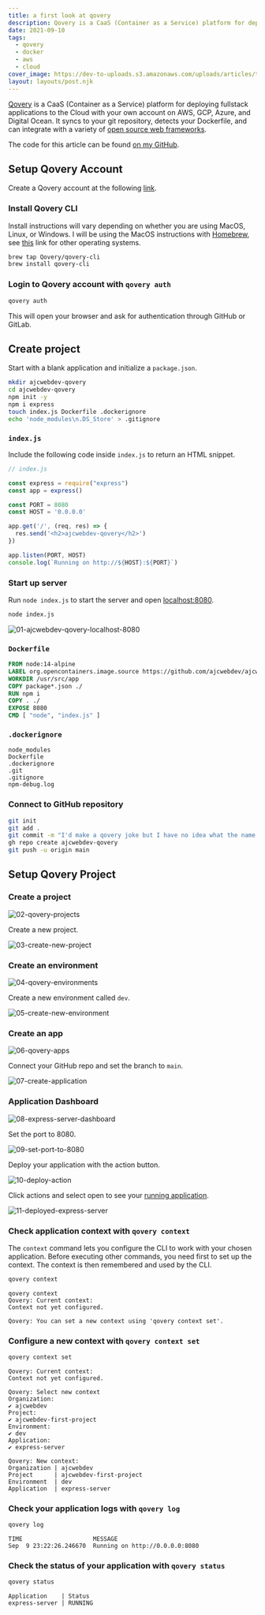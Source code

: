 ```yaml
---
title: a first look at qovery
description: Qovery is a CaaS (Container as a Service) platform for deploying fullstack applications to the Cloud.
date: 2021-09-10
tags:
  - qovery
  - docker
  - aws
  - cloud
cover_image: https://dev-to-uploads.s3.amazonaws.com/uploads/articles/t8328tvmjb6wtopbmzh1.png
layout: layouts/post.njk
---
```


[Qovery](https://www.qovery.com/) is a CaaS (Container as a Service) platform for deploying fullstack applications to the Cloud with your own account on AWS, GCP, Azure, and Digital Ocean. It syncs to your git repository, detects your Dockerfile, and can integrate with a variety of [open source web frameworks](https://hub.qovery.com/guides/tutorial).

The code for this article can be found [on my GitHub](https://github.com/ajcwebdev/ajcwebdev-qovery).

## Setup Qovery Account

Create a Qovery account at the following [link](https://start.qovery.com/).

### Install Qovery CLI

Install instructions will vary depending on whether you are using MacOS, Linux, or Windows. I will be using the MacOS instructions with [Homebrew](https://brew.sh/), see [this](https://hub.qovery.com/docs/using-qovery/interface/cli/) link for other operating systems.

```bash
brew tap Qovery/qovery-cli
brew install qovery-cli
```

### Login to Qovery account with `qovery auth`

```bash
qovery auth
```

This will open your browser and ask for authentication through GitHub or GitLab.

## Create project

Start with a blank application and initialize a `package.json`.

```bash
mkdir ajcwebdev-qovery
cd ajcwebdev-qovery
npm init -y
npm i express
touch index.js Dockerfile .dockerignore
echo 'node_modules\n.DS_Store' > .gitignore
```

### `index.js`

Include the following code inside `index.js` to return an HTML snippet.

```js
// index.js

const express = require("express")
const app = express()

const PORT = 8080
const HOST = '0.0.0.0'

app.get('/', (req, res) => {
  res.send('<h2>ajcwebdev-qovery</h2>')
})

app.listen(PORT, HOST)
console.log(`Running on http://${HOST}:${PORT}`)
```

### Start up server

Run `node index.js` to start the server and open [localhost:8080](http://localhost:8080/).

```bash
node index.js
```

![01-ajcwebdev-qovery-localhost-8080](https://dev-to-uploads.s3.amazonaws.com/uploads/articles/34pe0hedrqeertf5zcc4.png)

### `Dockerfile`

```dockerfile
FROM node:14-alpine
LABEL org.opencontainers.image.source https://github.com/ajcwebdev/ajcwebdev-docker
WORKDIR /usr/src/app
COPY package*.json ./
RUN npm i
COPY . ./
EXPOSE 8080
CMD [ "node", "index.js" ]
```

### `.dockerignore`

```
node_modules
Dockerfile
.dockerignore
.git
.gitignore
npm-debug.log
```

### Connect to GitHub repository

```bash
git init
git add .
git commit -m "I'd make a qovery joke but I have no idea what the name means"
gh repo create ajcwebdev-qovery
git push -u origin main
```

## Setup Qovery Project

### Create a project

![02-qovery-projects](https://dev-to-uploads.s3.amazonaws.com/uploads/articles/n7xrq7j5fk4okcim0isl.png)

Create a new project.

![03-create-new-project](https://dev-to-uploads.s3.amazonaws.com/uploads/articles/x6fvfqp5bqdb6j1ut7pc.png)

### Create an environment

![04-qovery-environments](https://dev-to-uploads.s3.amazonaws.com/uploads/articles/zel2phopee02e805wklx.png)

Create a new environment called `dev`.

![05-create-new-environment](https://dev-to-uploads.s3.amazonaws.com/uploads/articles/ewpwwe8f4se2alyy7z32.png)

### Create an app

![06-qovery-apps](https://dev-to-uploads.s3.amazonaws.com/uploads/articles/esigyhgyhbg2dnzmw6ii.png)

Connect your GitHub repo and set the branch to `main`.

![07-create-application](https://dev-to-uploads.s3.amazonaws.com/uploads/articles/g1313k0pkbwwjs5ivlpt.png)

### Application Dashboard

![08-express-server-dashboard](https://dev-to-uploads.s3.amazonaws.com/uploads/articles/om6ywsrhnocg10ixgcs5.png)

Set the port to 8080.

![09-set-port-to-8080](https://dev-to-uploads.s3.amazonaws.com/uploads/articles/uqku0sfp6o9o4di2jslc.png)

Deploy your application with the action button.

![10-deploy-action](https://dev-to-uploads.s3.amazonaws.com/uploads/articles/j6la440rm6i4xvgnkdrg.png)

Click actions and select open to see your [running application](https://z2622bffa-zb0c2091c-gtw.qovery.io/).

![11-deployed-express-server](https://dev-to-uploads.s3.amazonaws.com/uploads/articles/wsq0kvnep48exlq1947r.png)

### Check application context with `qovery context`

The `context` command lets you configure the CLI to work with your chosen application. Before executing other commands, you need first to set up the context. The context is then remembered and used by the CLI.

```bash
qovery context
```

```
qovery context
Qovery: Current context:
Context not yet configured. 

Qovery: You can set a new context using 'qovery context set'.
```

### Configure a new context with `qovery context set`

```bash
qovery context set
```

```
Qovery: Current context:
Context not yet configured. 

Qovery: Select new context
Organization:
✔ ajcwebdev
Project:
✔ ajcwebdev-first-project
Environment:
✔ dev
Application:
✔ express-server

Qovery: New context:
Organization | ajcwebdev              
Project      | ajcwebdev-first-project
Environment  | dev                    
Application  | express-server
```

### Check your application logs with `qovery log`

```bash
qovery log
```

```
TIME                    MESSAGE                         
Sep  9 23:22:26.246670  Running on http://0.0.0.0:8080  
```

### Check the status of your application with `qovery status`

```bash
qovery status
```

```
Application    | Status 
express-server | RUNNING
```